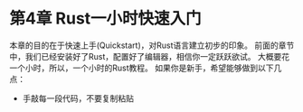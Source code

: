 # 第4章 Rust一小时快速入门

本章的目的在于快速上手(Quickstart)，对Rust语言建立初步的印象。
前面的章节中，我们已经安装好了Rust，配置好了编辑器，相信你一定跃跃欲试。
大概要花一个小时，所以，一个小时的Rust教程。
如果你是新手，希望能够做到以下几点：

- 手敲每一段代码，不要复制粘贴
